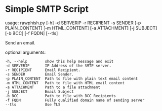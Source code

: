 # Simple SMTP Script

usage: rawphish.py [-h] -d SERVERIP -r RECIPIENT -s SENDER [-p PLAIN_CONTENT]
                   [-m HTML_CONTENT] [-a ATTACHMENT] [-j SUBJECT] [-b BCC]
                   [-f FQDN] [--tls]

Send an email.

optional arguments:

    -h, --help        show this help message and exit
    -d SERVERIP       IP Address of the SMTP server.
    -r RECIPIENT      Email Recipient.
    -s SENDER         Email Sender.
    -p PLAIN_CONTENT  Path to file with plain text email content
    -m HTML_CONTENT   Path to file with HTML email content
    -a ATTACHMENT     Path to a file attachment
    -j SUBJECT        Email Subject
    -b BCC            Path to file with BCC Recipients
    -f FQDN           Fully qualified domain name of sending server
    --tls             Use TLS
